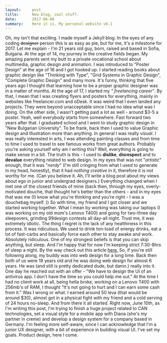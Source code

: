 ```yaml
---
layout:     post
title:      New blog, cool stuff.
date:       2017-06-08
summary:    Here it is. My personal website v0.1
---
```


Oh, my isn't that exciting. I made myself a Jekyll blog. In the eyes of any coding ~~designer~~ person this is as easy as pie, but for me, it's a milestone for 2017. Let me explain -
    I'm 21 years old guy, born, raised and based in Sofia, Bulgaria.
    At the age of 14, my journey in the creative fields began.
    My amazing parents sent my butt to a  private vocational school about multimedia, graphic design and animation. 
    I was introduced to "Poster Design" at the age of 16 and I got hooked up. I started reading books about graphic design like "Thinking with Type", "Grid Systems in Graphic Design", "Complete Graphic Design" and many more. It's funny, thinking that five years ago I thought that learning how to be a proper graphic designer was in a matter of months. At the age of 17, I started my *" freelancing career"*. By that, I mean that I was creating flyers and posters for everything, mainly in websites like freelancer.com and oDesk. It was weird that I even landed any projects.  They were beyond unacceptable since I had no idea what was I doing. On the other side, I wasn't getting paid a lot as well - around $3-5 a poster. Yeah, well everybody starts from somewhere. 
    Fast forward two years after that. I graduated school and I went to study graphic design in "New Bulgarian University". To be frank, back then I used to value Graphic design and Illustration more than anything. In general I was really *visual*. I was really interested in arts, I was attending painting classes and from time to time I used to travel to see famous works from great authors. Probably you're asking yourself why am I writing this? Well, everything is going to make sense in a bit. 
    The truth is this - I used to **dislike**, **disrespect** and to **devalue** everything related to web design. In my eyes that was not "*artistic*" enough, that it was "*nerdy*" (I'm still cringing from what I used to generate in my head, honestly), that it had *nothing creative* in it, therefore it is not worthy for me. (Can you believe it. Ah, I'll write a blog post about my views about ego in junior and undergrad designers.) 
    Everything changed when I met one of the closest friends of mine (back then, through my eyes, overly-motivated douche, that thought he's better than the others - and in my eyes that was me ((I know what you're thinking and you're right - I was a douchebag myself. ))
	So with time, my friend and I got closer and we started working together. What I mean by working was taking our laptops (I was working on my old mom's Lenovo T400) and going for two-three day sleepovers, grinding 99design contests all day-all night. Trust me, it was extremely idiotic. The thing I regret is the lack of any healthiness in this process. It was ridiculous. We used to drink ton-load of energy drinks, eat a lot of fast-carbs and basically force each other to stay awake and work. Absolutely ridiculous. One of my strongest beliefs is that you can skip anything, but sleep. And I'm happy that for now I'm keeping strict 7:30-8hrs of sleep a night. By the way check out this article [here.](https://www.sciencealert.com/the-brain-literally-starts-eating-itself-when-it-doesn-t-get-enough-sleep)
	So, if you're still following along, my buddy was into web design for a long time. Back then both of us were 19 years old and he was doing web design for almost 6 years. He was (and still is pretty dedicated dude, but damn.) really into it. One day he reached out with an offer - "We have to design the UI of an antivirus app. I don't have the time so you could help me out."
	At the time I had no client work at all, being hella broke, working on a Lenovo T400 with 256mb's of RAM, I thought "It's not going to hurt and I can earn some cash from it." Was I wrong or what. I earned around 50 leva (that would be around $30), almost got in a physical fight with my friend and a cold serving of 24 hours no-sleep. And from there it all started.
	Right now, June 10th, as I'm writing this post, I'm trying to finish a huge project related to CAN technologies, set a visual style for a mobile app with Diana (she's my partner in creme) and develop a design system for a company based in Germany. I'm feeling more self-aware, since I can acknowledge that I'm a junior UX designer, with a bit of experience in building visual UI. I've set my goals. Product design, here I come.